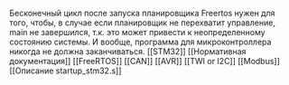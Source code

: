 Бесконечный цикл после запуска планировщика Freertos нужен для того, чтобы, в случае если планировщик не перехватит управление, main не завершился, т.к. это может привести к неопределенному состоянию системы. И вообще, программа для микроконтроллера никогда не должна заканчиваться.
[[STM32]]
[[Нормативная документация]]
[[FreeRTOS]]
[[CAN]]
[[AVR]]
[[TWI or I2C]]
[[Modbus]]
[[Описание startup_stm32.s]]
